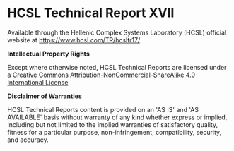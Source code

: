 # HCSL Technical Report XVII
 
Available through the Hellenic Complex Systems Laboratory (HCSL) official website at https://www.hcsl.com/TR/hcsltr17/.

**Intellectual Property Rights**

Except where otherwise noted, HCSL Technical Reports are licensed under a [Creative Commons Attribution-NonCommercial-ShareAlike 4.0 International License](https://creativecommons.org/licenses/by-nc-sa/4.0/)

**Disclaimer of Warranties**

HCSL Technical Reports content is provided on an 'AS IS' and 'AS AVAILABLE' basis without warranty of any kind whether express or implied, including but not limited to the implied warranties of satisfactory quality, fitness for a particular purpose, non-infringement, compatibility, security, and accuracy.